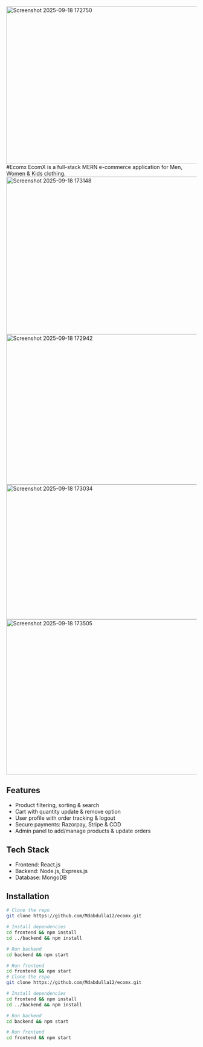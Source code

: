 
<img width="944" height="416" alt="Screenshot 2025-09-18 172750" src="https://github.com/user-attachments/assets/0d05cdbb-e366-4d52-aafb-b0d316c67279" />
#Ecomx
EcomX is a full-stack MERN e-commerce application for Men, Women & Kids clothing.  

<img width="902" height="416" alt="Screenshot 2025-09-18 173148" src="https://github.com/user-attachments/assets/43f5d9f6-3560-48db-9987-9e500aa52d66" />
<img width="740" height="397" alt="Screenshot 2025-09-18 172942" src="https://github.com/user-attachments/assets/aedd1cb0-2c98-4767-8c4f-96eb5d8e1942" />
<img width="894" height="356" alt="Screenshot 2025-09-18 173034" src="https://github.com/user-attachments/assets/d3cee617-cf88-470a-a6e9-3c90b1e63c88" />
<img width="918" height="410" alt="Screenshot 2025-09-18 173505" src="https://github.com/user-attachments/assets/71a5e67e-44c0-4abe-8234-ec0545018db8" />

## Features

- Product filtering, sorting & search
- Cart with quantity update & remove option
- User profile with order tracking & logout
- Secure payments: Razorpay, Stripe & COD
- Admin panel to add/manage products & update orders
  
## Tech Stack
- Frontend: React.js
- Backend: Node.js, Express.js
- Database: MongoDB

## Installation

```bash
# Clone the repo
git clone https://github.com/Mdabdulla12/ecomx.git

# Install dependencies
cd frontend && npm install
cd ../backend && npm install

# Run backend
cd backend && npm start

# Run frontend
cd frontend && npm start        
# Clone the repo
git clone https://github.com/Mdabdulla12/ecomx.git

# Install dependencies
cd frontend && npm install
cd ../backend && npm install

# Run backend
cd backend && npm start

# Run frontend
cd frontend && npm start

